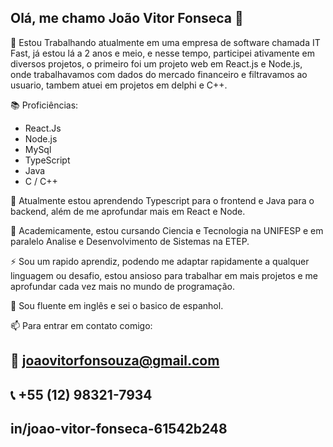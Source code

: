 ##  Olá, me chamo João Vitor Fonseca 👋

🔭 Estou Trabalhando atualmente em uma empresa de software chamada IT Fast, já estou lá a 2 anos e meio, e nesse tempo, participei ativamente em diversos projetos,
o primeiro foi um projeto web em React.js e Node.js, onde trabalhavamos com dados do mercado financeiro e filtravamos ao usuario, tambem atuei em projetos em delphi e C++.

📚 Proficiências:
  - React.Js
  - Node.js
  - MySql
  - TypeScript
  - Java
  - C / C++

🌱 Atualmente estou aprendendo Typescript para o frontend e Java para o backend, além de me aprofundar mais em React e Node.

🌱 Academicamente, estou cursando Ciencia e Tecnologia na UNIFESP e em paralelo Analise e Desenvolvimento de Sistemas na ETEP.

⚡ Sou um rapido aprendiz, podendo me adaptar rapidamente a qualquer linguagem ou desafio, estou ansioso para trabalhar em mais projetos e me aprofundar cada vez mais no mundo de programação.

💬 Sou fluente em inglês e sei o basico de espanhol.

📫 Para entrar em contato comigo:
  ## 📧 joaovitorfonsouza@gmail.com
  ## 📞 +55 (12) 98321-7934
  ## in/joao-vitor-fonseca-61542b248

  


<!--
**jotavfonseca/jotavfonseca** is a ✨ _special_ ✨ repository because its `README.md` (this file) appears on your GitHub profile.

Here are some ideas to get you started:

- 🔭 I’m currently working on ...
- 🌱 I’m currently learning ...
- 👯 I’m looking to collaborate on ...
- 🤔 I’m looking for help with ...
- 💬 Ask me about ...
- 📫 How to reach me: ...
- 😄 Pronouns: ...
- ⚡ Fun fact: ...
-->
